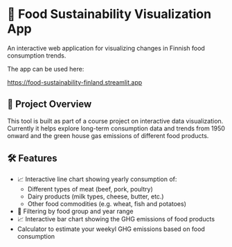 # 🥦 Food Sustainability Visualization App

An interactive web application for visualizing changes in Finnish food consumption trends.

The app can be used here:

https://food-sustainability-finland.streamlit.app

## 🌱 Project Overview

This tool is built as part of a course project on interactive data visualization. Currently it helps explore long-term consumption data and trends from 1950 onward and the green house gas emissions of different food products.

## 🛠️ Features

- 📈 Interactive line chart showing yearly consumption of:
  - Different types of meat (beef, pork, poultry)
  - Dairy products (milk types, cheese, butter, etc.)
  - Other food commodities (e.g. wheat, fish and potatoes)
- 🧭 Filtering by food group and year range
- 📈 Interactive bar chart showing the GHG emissions of food products
- Calculator to estimate your weekyl GHG emissions based on food consumption


